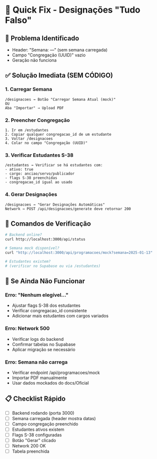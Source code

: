 # 🚀 Quick Fix - Designações "Tudo Falso"

## 🎯 Problema Identificado
- Header: "Semana: —" (sem semana carregada)
- Campo "Congregação (UUID)" vazio
- Geração não funciona

## ✅ Solução Imediata (SEM CÓDIGO)

### 1. **Carregar Semana**
```
/designacoes → Botão "Carregar Semana Atual (mock)"
OU
Aba "Importar" → Upload PDF
```

### 2. **Preencher Congregação**
```
1. Ir em /estudantes
2. Copiar qualquer congregacao_id de um estudante
3. Voltar /designacoes
4. Colar no campo "Congregação (UUID)"
```

### 3. **Verificar Estudantes S-38**
```
/estudantes → Verificar se há estudantes com:
- ativo: true
- cargo: anciao/servo/publicador
- flags S-38 preenchidas
- congregacao_id igual ao usado
```

### 4. **Gerar Designações**
```
/designacoes → "Gerar Designações Automáticas"
Network → POST /api/designacoes/generate deve retornar 200
```

## 🔧 Comandos de Verificação

```bash
# Backend online?
curl http://localhost:3000/api/status

# Semana mock disponível?
curl "http://localhost:3000/api/programacoes/mock?semana=2025-01-13"

# Estudantes existem?
# (verificar no Supabase ou via /estudantes)
```

## 🚨 Se Ainda Não Funcionar

### Erro: "Nenhum elegível..."
- Ajustar flags S-38 dos estudantes
- Verificar congregacao_id consistente
- Adicionar mais estudantes com cargos variados

### Erro: Network 500
- Verificar logs do backend
- Confirmar tabelas no Supabase
- Aplicar migração se necessário

### Erro: Semana não carrega
- Verificar endpoint /api/programacoes/mock
- Importar PDF manualmente
- Usar dados mockados do docs/Oficial

## 📋 Checklist Rápido

- [ ] Backend rodando (porta 3000)
- [ ] Semana carregada (header mostra datas)
- [ ] Campo congregação preenchido
- [ ] Estudantes ativos existem
- [ ] Flags S-38 configuradas
- [ ] Botão "Gerar" clicado
- [ ] Network 200 OK
- [ ] Tabela preenchida